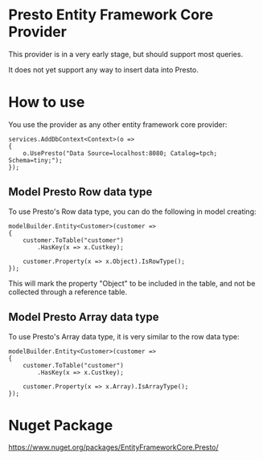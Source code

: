 # Presto Entity Framework Core Provider

This provider is in a very early stage, but should support most queries.

It does not yet support any way to insert data into Presto.

# How to use

You use the provider as any other entity framework core provider:

```
services.AddDbContext<Context>(o =>
{
    o.UsePresto("Data Source=localhost:8080; Catalog=tpch; Schema=tiny;");
});
```

## Model Presto Row data type

To use Presto's Row data type, you can do the following in model creating:

```
modelBuilder.Entity<Customer>(customer =>
{
    customer.ToTable("customer")
        .HasKey(x => x.Custkey);

    customer.Property(x => x.Object).IsRowType();
});
```

This will mark the property "Object" to be included in the table, and not be collected through a reference table.

## Model Presto Array data type

To use Presto's Array data type, it is very similar to the row data type:

```
modelBuilder.Entity<Customer>(customer =>
{
    customer.ToTable("customer")
        .HasKey(x => x.Custkey);

    customer.Property(x => x.Array).IsArrayType();
});
```

# Nuget Package

https://www.nuget.org/packages/EntityFrameworkCore.Presto/
